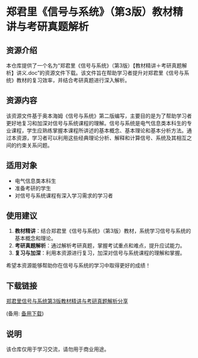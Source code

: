 # 郑君里《信号与系统》（第3版）教材精讲与考研真题解析

## 资源介绍

本仓库提供了一个名为“郑君里《信号与系统》（第3版）【教材精讲＋考研真题解析】讲义.doc”的资源文件下载。该文件旨在帮助学习者提升对郑君里《信号与系统》教材的复习效率，并结合考研真题进行深入解析。

## 资源内容

该资源文件基于奥本海姆《信号与系统》第二版编写，主要目的是为了帮助学习者更好地复习和加深对信号与系统课程的理解。信号与系统是电气信息类本科生的专业课程，学生应熟练掌握本课程所讲述的基本概念、基本理论和基本分析方法。通过本资源，学习者可以利用这些经典理论分析、解释和计算信号、系统及其相互之间的约束关系问题。

## 适用对象

- 电气信息类本科生
- 准备考研的学生
- 对信号与系统课程有深入学习需求的学习者

## 使用建议

1. **教材精讲**：结合郑君里《信号与系统》（第3版）教材，系统学习信号与系统的基本概念和理论。
2. **考研真题解析**：通过解析考研真题，掌握考试重点和难点，提升应试能力。
3. **复习与加深**：利用本资源进行复习，加深对信号与系统课程的理解和掌握。

希望本资源能够帮助你在信号与系统的学习中取得更好的成绩！

## 下载链接
[郑君里信号与系统第3版教材精讲与考研真题解析分享]() 

(备用: [备用下载](https://pan.baidu.com/s/1QOsrpP1NUHKeWKzAiR8B1w?pwd=1234))

## 说明

该仓库仅用于学习交流，请勿用于商业用途。
